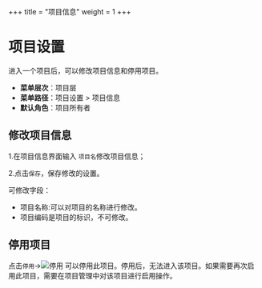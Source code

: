 ﻿+++
title = "项目信息"
weight = 1
+++


# 项目设置


进入一个项目后，可以修改项目信息和停用项目。



  - **菜单层次**：项目层
  - **菜单路径**：项目设置 > 项目信息
  - **默认角色**：项目所有者

<h2 id="1">修改项目信息</h2>



1.在项目信息界面输入 `项目名`修改项目信息；

2.点击`保存`，保存修改的设置。

可修改字段：



- 项目名称:可以对项目的名称进行修改。
- 项目编码是项目的标识，不可修改。




<h2 id="2">停用项目</h2>



点击`停用`→![停用](/docs/user-guide/system-configuration/project/image/stop.png) 可以停用此项目。停用后，无法进入该项目。如果需要再次启用此项目，需要在项目管理中对该项目进行启用操作。

